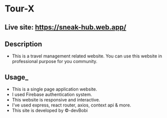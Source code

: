 # Tour-X
## Live site: https://sneak-hub.web.app/
## Description
- This is a travel management related website. You can use this website in professional purpose for you community.

## Usage_
- This is a single page application website.
- I used Firebase authentication system.
- This website is responsive and interactive.
- I've used express, react router, axios, context api & more.
- This site is developed by ©-devBobi
